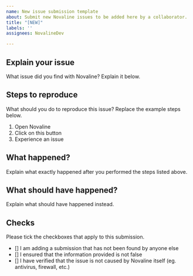 ```yaml
---
name: New issue submission template
about: Submit new Novaline issues to be added here by a collaborator.
title: "[NEW]"
labels: ''
assignees: NovalineDev

---
```


## Explain your issue
What issue did you find with Novaline? Explain it below.


## Steps to reproduce
What should you do to reproduce this issue? Replace the example steps below.
1. Open Novaline
2. Click on this button
3. Experience an issue


## What happened?
Explain what exactly happened after you performed the steps listed above.


## What should have happened?
Explain what should have happened instead.


## Checks
Please tick the checkboxes that apply to this submission.

- [] I am adding a submission that has not been found by anyone else
- [] I ensured that the information provided is not false
- [] I have verified that the issue is not caused by Novaline itself (eg. antivirus, firewall, etc.)
